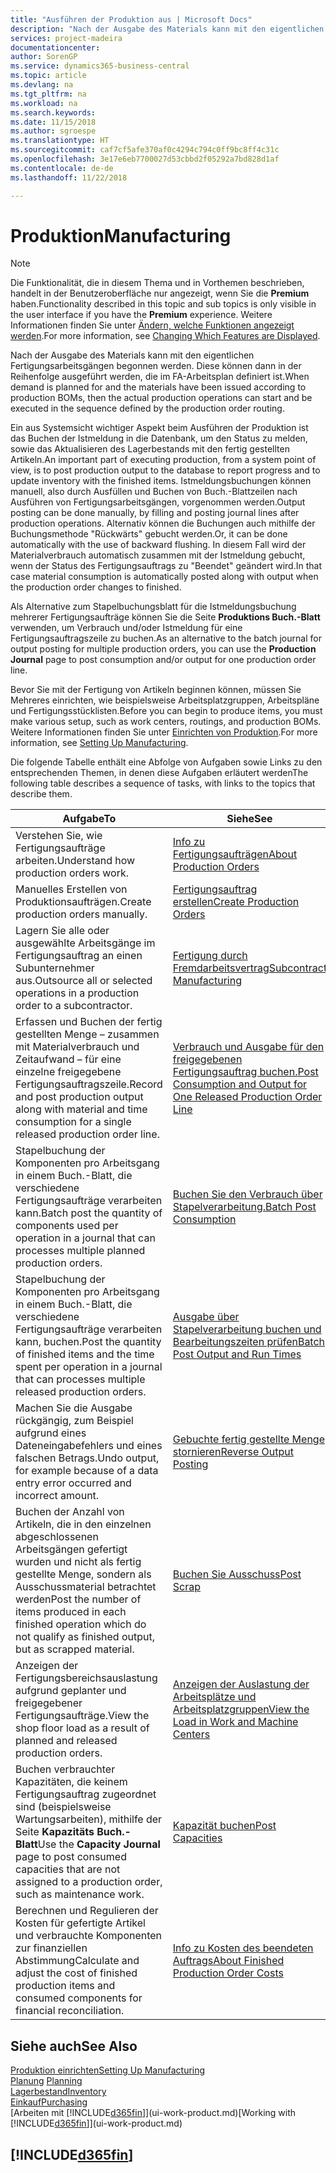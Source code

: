 ```yaml
---
title: "Ausführen der Produktion aus | Microsoft Docs"
description: "Nach der Ausgabe des Materials kann mit den eigentlichen Fertigungsarbeitsgängen begonnen werden. Diese können dann in der Reihenfolge ausgeführt werden, die im FA-Arbeitsplan definiert ist."
services: project-madeira
documentationcenter: 
author: SorenGP
ms.service: dynamics365-business-central
ms.topic: article
ms.devlang: na
ms.tgt_pltfrm: na
ms.workload: na
ms.search.keywords: 
ms.date: 11/15/2018
ms.author: sgroespe
ms.translationtype: HT
ms.sourcegitcommit: caf7cf5afe370af0c4294c794c0ff9bc8ff4c31c
ms.openlocfilehash: 3e17e6eb7700027d53cbbd2f05292a7bd828d1af
ms.contentlocale: de-de
ms.lasthandoff: 11/22/2018

---
```

# <a name="manufacturing"></a><span data-ttu-id="64758-103">Produktion</span><span class="sxs-lookup"><span data-stu-id="64758-103">Manufacturing</span></span>
> [!NOTE]
> <span data-ttu-id="64758-104">Die Funktionalität, die in diesem Thema und in Vorthemen beschrieben, handelt in der Benutzeroberfläche nur angezeigt, wenn Sie die **Premium** haben.</span><span class="sxs-lookup"><span data-stu-id="64758-104">Functionality described in this topic and sub topics is only visible in the user interface if you have the **Premium** experience.</span></span> <span data-ttu-id="64758-105">Weitere Informationen finden Sie unter [Ändern, welche Funktionen angezeigt werden](ui-experiences.md).</span><span class="sxs-lookup"><span data-stu-id="64758-105">For more information, see [Changing Which Features are Displayed](ui-experiences.md).</span></span>

<span data-ttu-id="64758-106">Nach der Ausgabe des Materials kann mit den eigentlichen Fertigungsarbeitsgängen begonnen werden. Diese können dann in der Reihenfolge ausgeführt werden, die im FA-Arbeitsplan definiert ist.</span><span class="sxs-lookup"><span data-stu-id="64758-106">When demand is planned for and the materials have been issued according to production BOMs, then the actual production operations can start and be executed in the sequence defined by the production order routing.</span></span>  

<span data-ttu-id="64758-107">Ein aus Systemsicht wichtiger Aspekt beim Ausführen der Produktion ist das Buchen der Istmeldung in die Datenbank, um den Status zu melden, sowie das Aktualisieren des Lagerbestands mit den fertig gestellten Artikeln.</span><span class="sxs-lookup"><span data-stu-id="64758-107">An important part of executing production, from a system point of view, is to post production output to the database to report progress and to update inventory with the finished items.</span></span> <span data-ttu-id="64758-108">Istmeldungsbuchungen können manuell, also durch Ausfüllen und Buchen von Buch.-Blattzeilen nach Ausführen von Fertigungsarbeitsgängen, vorgenommen werden.</span><span class="sxs-lookup"><span data-stu-id="64758-108">Output posting can be done manually, by filling and posting journal lines after production operations.</span></span> <span data-ttu-id="64758-109">Alternativ können die Buchungen auch mithilfe der Buchungsmethode "Rückwärts" gebucht werden.</span><span class="sxs-lookup"><span data-stu-id="64758-109">Or, it can be done automatically with the use of backward flushing.</span></span> <span data-ttu-id="64758-110">In diesem Fall wird der Materialverbrauch automatisch zusammen mit der Istmeldung gebucht, wenn der Status des Fertigungsauftrags zu "Beendet" geändert wird.</span><span class="sxs-lookup"><span data-stu-id="64758-110">In that case material consumption is automatically posted along with output when the production order changes to finished.</span></span>  

<span data-ttu-id="64758-111">Als Alternative zum Stapelbuchungsblatt für die Istmeldungsbuchung mehrerer Fertigungsaufträge können Sie die Seite **Produktions Buch.-Blatt** verwenden, um Verbrauch und/oder Istmeldung für eine Fertigungsauftragszeile zu buchen.</span><span class="sxs-lookup"><span data-stu-id="64758-111">As an alternative to the batch journal for output posting for multiple production orders, you can use the **Production Journal** page to post consumption and/or output for one production order line.</span></span>

<span data-ttu-id="64758-112">Bevor Sie mit der Fertigung von Artikeln beginnen können, müssen Sie Mehreres einrichten, wie beispielsweise Arbeitsplatzgruppen, Arbeitspläne und Fertigungsstücklisten.</span><span class="sxs-lookup"><span data-stu-id="64758-112">Before you can begin to produce items, you must make various setup, such as work centers, routings, and production BOMs.</span></span> <span data-ttu-id="64758-113">Weitere Informationen finden Sie unter [Einrichten von Produktion](production-configure-production-processes.md).</span><span class="sxs-lookup"><span data-stu-id="64758-113">For more information, see [Setting Up Manufacturing](production-configure-production-processes.md).</span></span>

<span data-ttu-id="64758-114">Die folgende Tabelle enthält eine Abfolge von Aufgaben sowie Links zu den entsprechenden Themen, in denen diese Aufgaben erläutert werden</span><span class="sxs-lookup"><span data-stu-id="64758-114">The following table describes a sequence of tasks, with links to the topics that describe them.</span></span>   

|<span data-ttu-id="64758-115">**Aufgabe**</span><span class="sxs-lookup"><span data-stu-id="64758-115">**To**</span></span>|<span data-ttu-id="64758-116">**Siehe**</span><span class="sxs-lookup"><span data-stu-id="64758-116">**See**</span></span>|  
|------------|-------------|  
|<span data-ttu-id="64758-117">Verstehen Sie, wie Fertigungsaufträge arbeiten.</span><span class="sxs-lookup"><span data-stu-id="64758-117">Understand how production orders work.</span></span>|[<span data-ttu-id="64758-118">Info zu Fertigungsaufträgen</span><span class="sxs-lookup"><span data-stu-id="64758-118">About Production Orders</span></span>](production-about-production-orders.md)|
|<span data-ttu-id="64758-119">Manuelles Erstellen von Produktionsaufträgen.</span><span class="sxs-lookup"><span data-stu-id="64758-119">Create production orders manually.</span></span>|[<span data-ttu-id="64758-120">Fertigungsauftrag erstellen</span><span class="sxs-lookup"><span data-stu-id="64758-120">Create Production Orders</span></span>](production-how-to-create-production-orders.md)|
|<span data-ttu-id="64758-121">Lagern Sie alle oder ausgewählte Arbeitsgänge im Fertigungsauftrag an einen Subunternehmer aus.</span><span class="sxs-lookup"><span data-stu-id="64758-121">Outsource all or selected operations in a production order to a subcontractor.</span></span>|[<span data-ttu-id="64758-122">Fertigung durch Fremdarbeitsvertrag</span><span class="sxs-lookup"><span data-stu-id="64758-122">Subcontract Manufacturing</span></span>](production-how-to-subcontract-manufacturing.md)|
|<span data-ttu-id="64758-123">Erfassen und Buchen der fertig gestellten Menge – zusammen mit Materialverbrauch und Zeitaufwand – für eine einzelne freigegebene Fertigungsauftragszeile.</span><span class="sxs-lookup"><span data-stu-id="64758-123">Record and post production output along with material and time consumption for a single released production order line.</span></span>|[<span data-ttu-id="64758-124">Verbrauch und Ausgabe für den freigegebenen Fertigungsauftrag buchen.</span><span class="sxs-lookup"><span data-stu-id="64758-124">Post Consumption and Output for One Released Production Order Line</span></span>](production-how-to-register-consumption-and-output.md)|  
|<span data-ttu-id="64758-125">Stapelbuchung der Komponenten pro Arbeitsgang in einem Buch.-Blatt, die verschiedene Fertigungsaufträge verarbeiten kann.</span><span class="sxs-lookup"><span data-stu-id="64758-125">Batch post the quantity of components used per operation in a journal that can processes multiple planned production orders.</span></span>|[<span data-ttu-id="64758-126">Buchen Sie den Verbrauch über Stapelverarbeitung.</span><span class="sxs-lookup"><span data-stu-id="64758-126">Batch Post Consumption</span></span>](production-how-to-post-consumption.md)|
|<span data-ttu-id="64758-127">Stapelbuchung der Komponenten pro Arbeitsgang in einem Buch.-Blatt, die verschiedene Fertigungsaufträge verarbeiten kann, buchen.</span><span class="sxs-lookup"><span data-stu-id="64758-127">Post the quantity of finished items and the time spent per operation in a journal that can processes multiple released production orders.</span></span>|[<span data-ttu-id="64758-128">Ausgabe über Stapelverarbeitung buchen und Bearbeitungszeiten prüfen</span><span class="sxs-lookup"><span data-stu-id="64758-128">Batch Post Output and Run Times</span></span>](production-how-to-post-output-quantity.md)|
|<span data-ttu-id="64758-129">Machen Sie die Ausgabe rückgängig, zum Beispiel aufgrund eines Dateneingabefehlers und eines falschen Betrags.</span><span class="sxs-lookup"><span data-stu-id="64758-129">Undo output, for example because of a data entry error occurred and incorrect amount.</span></span>  |[<span data-ttu-id="64758-130">Gebuchte fertig gestellte Menge stornieren</span><span class="sxs-lookup"><span data-stu-id="64758-130">Reverse Output Posting</span></span>](production-how-to-reverse-output-posting.md)|  
|<span data-ttu-id="64758-131">Buchen der Anzahl von Artikeln, die in den einzelnen abgeschlossenen Arbeitsgängen gefertigt wurden und nicht als fertig gestellte Menge, sondern als Ausschussmaterial betrachtet werden</span><span class="sxs-lookup"><span data-stu-id="64758-131">Post the number of items produced in each finished operation which do not qualify as finished output, but as scrapped material.</span></span>|[<span data-ttu-id="64758-132">Buchen Sie Ausschuss</span><span class="sxs-lookup"><span data-stu-id="64758-132">Post Scrap</span></span>](production-how-to-post-scrap.md)|
|<span data-ttu-id="64758-133">Anzeigen der Fertigungsbereichsauslastung aufgrund geplanter und freigegebener Fertigungsaufträge.</span><span class="sxs-lookup"><span data-stu-id="64758-133">View the shop floor load as a result of planned and released production orders.</span></span>|[<span data-ttu-id="64758-134">Anzeigen der Auslastung der Arbeitsplätze und Arbeitsplatzgruppen</span><span class="sxs-lookup"><span data-stu-id="64758-134">View the Load in Work and Machine Centers</span></span>](production-how-to-view-the-load-on-work-centers.md)|      
|<span data-ttu-id="64758-135">Buchen verbrauchter Kapazitäten, die keinem Fertigungsauftrag zugeordnet sind (beispielsweise Wartungsarbeiten), mithilfe der Seite **Kapazitäts Buch.-Blatt**</span><span class="sxs-lookup"><span data-stu-id="64758-135">Use the **Capacity Journal** page to post consumed capacities that are not assigned to a production order, such as maintenance work.</span></span>|[<span data-ttu-id="64758-136">Kapazität buchen</span><span class="sxs-lookup"><span data-stu-id="64758-136">Post Capacities</span></span>](production-how-to-post-capacities.md)|  
|<span data-ttu-id="64758-137">Berechnen und Regulieren der Kosten für gefertigte Artikel und verbrauchte Komponenten zur finanziellen Abstimmung</span><span class="sxs-lookup"><span data-stu-id="64758-137">Calculate and adjust the cost of finished production items and consumed components for financial reconciliation.</span></span>|[<span data-ttu-id="64758-138">Info zu Kosten des beendeten Auftrags</span><span class="sxs-lookup"><span data-stu-id="64758-138">About Finished Production Order Costs</span></span>](finance-about-finished-production-order-costs.md)|  

## <a name="see-also"></a><span data-ttu-id="64758-139">Siehe auch</span><span class="sxs-lookup"><span data-stu-id="64758-139">See Also</span></span>  
[<span data-ttu-id="64758-140">Produktion einrichten</span><span class="sxs-lookup"><span data-stu-id="64758-140">Setting Up Manufacturing</span></span>](production-configure-production-processes.md)  
<span data-ttu-id="64758-141">[Planung](production-planning.md)    </span><span class="sxs-lookup"><span data-stu-id="64758-141">[Planning](production-planning.md)    </span></span>  
[<span data-ttu-id="64758-142">Lagerbestand</span><span class="sxs-lookup"><span data-stu-id="64758-142">Inventory</span></span>](inventory-manage-inventory.md)  
[<span data-ttu-id="64758-143">Einkauf</span><span class="sxs-lookup"><span data-stu-id="64758-143">Purchasing</span></span>](purchasing-manage-purchasing.md)  
<span data-ttu-id="64758-144">[Arbeiten mit [!INCLUDE[d365fin](includes/d365fin_md.md)]](ui-work-product.md)</span><span class="sxs-lookup"><span data-stu-id="64758-144">[Working with [!INCLUDE[d365fin](includes/d365fin_md.md)]](ui-work-product.md)</span></span>

## [!INCLUDE[d365fin](includes/free_trial_md.md)]  

